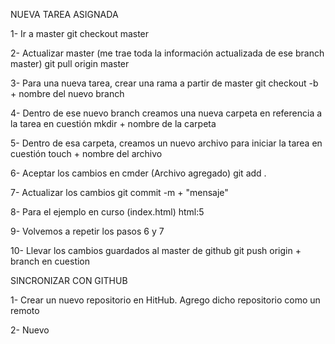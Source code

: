 NUEVA TAREA ASIGNADA

1- Ir a master
    git checkout master

2- Actualizar master (me trae toda la información actualizada de ese branch master)
    git pull origin master

3- Para una nueva tarea, crear una rama a partir de master
    git checkout -b + nombre del nuevo branch

4- Dentro de ese nuevo branch creamos una nueva carpeta en referencia a la tarea en cuestión
    mkdir + nombre de la carpeta

5- Dentro de esa carpeta, creamos un nuevo archivo para iniciar la tarea en cuestión
    touch + nombre del archivo

6- Aceptar los cambios en cmder (Archivo agregado)
    git add .

7- Actualizar los cambios
    git commit -m + "mensaje"

8- Para el ejemplo en curso (index.html)
    html:5

9- Volvemos a repetir los pasos 6 y 7

10- Llevar los cambios guardados al master de github
    git push origin + branch en cuestion


SINCRONIZAR CON GITHUB

1- Crear un nuevo repositorio en HitHub. Agrego dicho repositorio como un remoto

2- Nuevo 